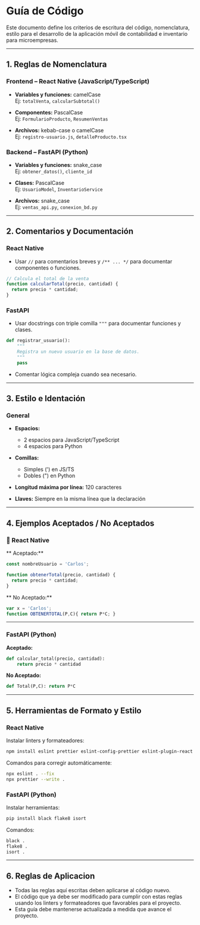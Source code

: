 #  Guía  de Código

Este documento define los criterios de escritura del código, nomenclatura, estilo  para el desarrollo de la  aplicación móvil de contabilidad e inventario para microempresas.

---

## 1. Reglas de Nomenclatura

###  Frontend – React Native (JavaScript/TypeScript)

- **Variables y funciones:** camelCase  
  Ej: `totalVenta`, `calcularSubtotal()`

- **Componentes:** PascalCase  
  Ej: `FormularioProducto`, `ResumenVentas`

- **Archivos:** kebab-case o camelCase  
  Ej: `registro-usuario.js`, `detalleProducto.tsx`

###  Backend – FastAPI (Python)

- **Variables y funciones:** snake_case  
  Ej: `obtener_datos()`, `cliente_id`

- **Clases:** PascalCase  
  Ej: `UsuarioModel`, `InventarioService`

- **Archivos:** snake_case  
  Ej: `ventas_api.py`, `conexion_bd.py`

---

## 2. Comentarios y Documentación

###  React Native

- Usar `//` para comentarios breves y `/** ... */` para documentar componentes o funciones.

```js
// Calcula el total de la venta
function calcularTotal(precio, cantidad) {
  return precio * cantidad;
}
```

###  FastAPI

- Usar docstrings con triple comilla `"""` para documentar funciones y clases.

```python
def registrar_usuario():
    """
    Registra un nuevo usuario en la base de datos.
    """
    pass
```

- Comentar lógica compleja cuando sea necesario.

---

## 3.  Estilo e Identación

### General

- **Espacios:**
  - 2 espacios para JavaScript/TypeScript
  - 4 espacios para Python

- **Comillas:**
  - Simples (') en JS/TS
  - Dobles (") en Python

- **Longitud máxima por línea:** 120 caracteres

- **Llaves:** Siempre en la misma línea que la declaración

---

## 4. Ejemplos Aceptados /  No Aceptados

### 📱 React Native

**  Aceptado:**
```js
const nombreUsuario = 'Carlos';

function obtenerTotal(precio, cantidad) {
  return precio * cantidad;
}
```

** No Aceptado:**
```js
var x = 'Carlos';
function OBTENERTOTAL(P,C){ return P*C; }
```

---

### FastAPI (Python)

**Aceptado:**
```python
def calcular_total(precio, cantidad):
    return precio * cantidad
```

**No Aceptado:**
```python
def Total(P,C): return P*C
```

---

## 5. Herramientas de Formato y Estilo

###  React Native

Instalar linters y formateadores:
```bash
npm install eslint prettier eslint-config-prettier eslint-plugin-react eslint-plugin-react-native --save-dev
```

Comandos para corregir automáticamente:
```bash
npx eslint . --fix
npx prettier --write .
```

###  FastAPI (Python)

Instalar herramientas:
```bash
pip install black flake8 isort
```

Comandos:
```bash
black .
flake8 .
isort .
```

---

## 6.  Reglas de Aplicacion

- Todas las reglas aquí escritas deben aplicarse al código nuevo.
- El código que ya debe ser modificado para cumplir con estas reglas  usando los linters y formateadores que  favorables para el proyecto.
- Esta guía debe mantenerse actualizada a medida que avance el proyecto.



